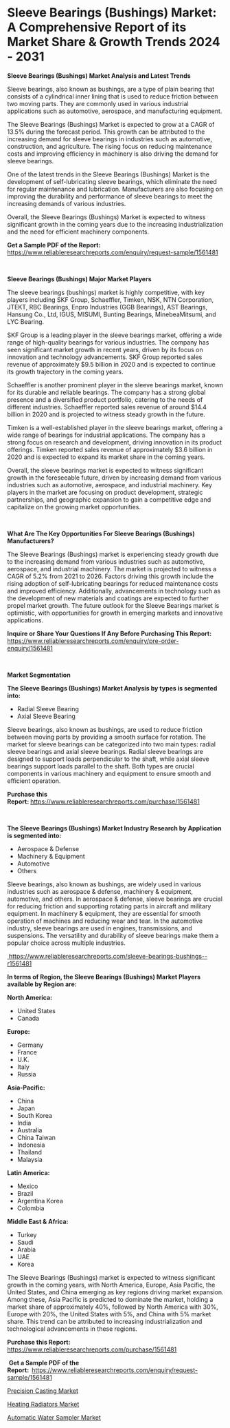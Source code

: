 <p><h1>Sleeve Bearings (Bushings) Market: A Comprehensive Report of its Market Share & Growth Trends 2024 - 2031</h1></p><p><strong>Sleeve Bearings (Bushings) Market Analysis and Latest Trends</strong></p>
<p><p>Sleeve bearings, also known as bushings, are a type of plain bearing that consists of a cylindrical inner lining that is used to reduce friction between two moving parts. They are commonly used in various industrial applications such as automotive, aerospace, and manufacturing equipment.</p><p>The Sleeve Bearings (Bushings) Market is expected to grow at a CAGR of 13.5% during the forecast period. This growth can be attributed to the increasing demand for sleeve bearings in industries such as automotive, construction, and agriculture. The rising focus on reducing maintenance costs and improving efficiency in machinery is also driving the demand for sleeve bearings.</p><p>One of the latest trends in the Sleeve Bearings (Bushings) Market is the development of self-lubricating sleeve bearings, which eliminate the need for regular maintenance and lubrication. Manufacturers are also focusing on improving the durability and performance of sleeve bearings to meet the increasing demands of various industries.</p><p>Overall, the Sleeve Bearings (Bushings) Market is expected to witness significant growth in the coming years due to the increasing industrialization and the need for efficient machinery components.</p></p>
<p><strong>Get a Sample PDF of the Report:&nbsp;</strong> <a href="https://www.reliableresearchreports.com/enquiry/request-sample/1561481">https://www.reliableresearchreports.com/enquiry/request-sample/1561481</a></p>
<p>&nbsp;</p>
<p><strong>Sleeve Bearings (Bushings) Major Market Players</strong></p>
<p><p>The sleeve bearings (bushings) market is highly competitive, with key players including SKF Group, Schaeffler, Timken, NSK, NTN Corporation, JTEKT, RBC Bearings, Enpro Industries (GGB Bearings), AST Bearings, Hansung Co., Ltd, IGUS, MISUMI, Bunting Bearings, MinebeaMitsumi, and LYC Bearing.</p><p>SKF Group is a leading player in the sleeve bearings market, offering a wide range of high-quality bearings for various industries. The company has seen significant market growth in recent years, driven by its focus on innovation and technology advancements. SKF Group reported sales revenue of approximately $9.5 billion in 2020 and is expected to continue its growth trajectory in the coming years.</p><p>Schaeffler is another prominent player in the sleeve bearings market, known for its durable and reliable bearings. The company has a strong global presence and a diversified product portfolio, catering to the needs of different industries. Schaeffler reported sales revenue of around $14.4 billion in 2020 and is projected to witness steady growth in the future.</p><p>Timken is a well-established player in the sleeve bearings market, offering a wide range of bearings for industrial applications. The company has a strong focus on research and development, driving innovation in its product offerings. Timken reported sales revenue of approximately $3.6 billion in 2020 and is expected to expand its market share in the coming years.</p><p>Overall, the sleeve bearings market is expected to witness significant growth in the foreseeable future, driven by increasing demand from various industries such as automotive, aerospace, and industrial machinery. Key players in the market are focusing on product development, strategic partnerships, and geographic expansion to gain a competitive edge and capitalize on the growing market opportunities.</p></p>
<p>&nbsp;</p>
<p><strong>What Are The Key Opportunities For Sleeve Bearings (Bushings) Manufacturers?</strong></p>
<p><p>The Sleeve Bearings (Bushings) market is experiencing steady growth due to the increasing demand from various industries such as automotive, aerospace, and industrial machinery. The market is projected to witness a CAGR of 5.2% from 2021 to 2026. Factors driving this growth include the rising adoption of self-lubricating bearings for reduced maintenance costs and improved efficiency. Additionally, advancements in technology such as the development of new materials and coatings are expected to further propel market growth. The future outlook for the Sleeve Bearings market is optimistic, with opportunities for growth in emerging markets and innovative applications.</p></p>
<p><strong>Inquire or Share Your Questions If Any Before Purchasing This Report:</strong> <a href="https://www.reliableresearchreports.com/enquiry/pre-order-enquiry/1561481">https://www.reliableresearchreports.com/enquiry/pre-order-enquiry/1561481</a></p>
<p>&nbsp;</p>
<p><strong>Market Segmentation</strong></p>
<p><strong>The Sleeve Bearings (Bushings) Market Analysis by types is segmented into:</strong></p>
<p><ul><li>Radial Sleeve Bearing</li><li>Axial Sleeve Bearing</li></ul></p>
<p><p>Sleeve bearings, also known as bushings, are used to reduce friction between moving parts by providing a smooth surface for rotation. The market for sleeve bearings can be categorized into two main types: radial sleeve bearings and axial sleeve bearings. Radial sleeve bearings are designed to support loads perpendicular to the shaft, while axial sleeve bearings support loads parallel to the shaft. Both types are crucial components in various machinery and equipment to ensure smooth and efficient operation.</p></p>
<p><strong>Purchase this Report:&nbsp;</strong><a href="https://www.reliableresearchreports.com/purchase/1561481">https://www.reliableresearchreports.com/purchase/1561481</a></p>
<p>&nbsp;</p>
<p><strong>The Sleeve Bearings (Bushings) Market Industry Research by Application is segmented into:</strong></p>
<p><ul><li>Aerospace & Defense</li><li>Machinery & Equipment</li><li>Automotive</li><li>Others</li></ul></p>
<p><p>Sleeve bearings, also known as bushings, are widely used in various industries such as aerospace & defense, machinery & equipment, automotive, and others. In aerospace & defense, sleeve bearings are crucial for reducing friction and supporting rotating parts in aircraft and military equipment. In machinery & equipment, they are essential for smooth operation of machines and reducing wear and tear. In the automotive industry, sleeve bearings are used in engines, transmissions, and suspensions. The versatility and durability of sleeve bearings make them a popular choice across multiple industries.</p></p>
<p><a href="https://www.reliableresearchreports.com/sleeve-bearings-bushings--r1561481">&nbsp;https://www.reliableresearchreports.com/sleeve-bearings-bushings--r1561481</a></p>
<p><strong>In terms of Region, the Sleeve Bearings (Bushings) Market Players available by Region are:</strong></p>
<p>
    <p> <strong> North America: </strong>
        <ul>
            <li>United States</li>
            <li>Canada</li>
        </ul>
        </p> 
    <p> <strong> Europe: </strong>
        <ul>
            <li>Germany</li>
            <li>France</li>
            <li>U.K.</li>
            <li>Italy</li>
            <li>Russia</li>
        </ul>
        </p> 
    <p> <strong> Asia-Pacific: </strong>
        <ul>
            <li>China</li>
            <li>Japan</li>
            <li>South Korea</li>
            <li>India</li>
            <li>Australia</li>
            <li>China Taiwan</li>
            <li>Indonesia</li>
            <li>Thailand</li>
            <li>Malaysia</li>
        </ul>
        </p> 
    <p> <strong> Latin America: </strong>
        <ul>
            <li>Mexico</li>
            <li>Brazil</li>
            <li>Argentina Korea</li>
            <li>Colombia</li>
        </ul>
        </p> 
    <p> <strong> Middle East & Africa: </strong>
        <ul>
            <li>Turkey</li>
            <li>Saudi</li>
            <li>Arabia</li>
            <li>UAE</li>
            <li>Korea</li>
        </ul>
    </p>
    </p>
<p><p>The Sleeve Bearings (Bushings) market is expected to witness significant growth in the coming years, with North America, Europe, Asia Pacific, the United States, and China emerging as key regions driving market expansion. Among these, Asia Pacific is predicted to dominate the market, holding a market share of approximately 40%, followed by North America with 30%, Europe with 20%, the United States with 5%, and China with 5% market share. This trend can be attributed to increasing industrialization and technological advancements in these regions.</p></p>
<p><strong>Purchase this Report: </strong><a href="https://www.reliableresearchreports.com/purchase/1561481">https://www.reliableresearchreports.com/purchase/1561481</a></p>
<p>&nbsp;<strong>Get a Sample PDF of the Report:&nbsp;&nbsp;</strong><a href="https://www.reliableresearchreports.com/enquiry/request-sample/1561481">https://www.reliableresearchreports.com/enquiry/request-sample/1561481</a></p>
<p><strong></strong></p>
<p><p><a href="https://www.linkedin.com/pulse/analyzing-precision-casting-market-global-industry-perspective-r2mse?trackingId=vFes5EHQLpITJ8psPAYl8Q%3D%3D">Precision Casting Market</a></p><p><a href="https://www.linkedin.com/pulse/heating-radiators-market-outlook-industry-overview-forecast-khx6e?trackingId=sA9wpvZrC%2Bv8n08G9yXb2g%3D%3D">Heating Radiators Market</a></p><p><a href="https://www.linkedin.com/pulse/automatic-water-sampler-market-size-outlook-forecast-2024-mjtie?trackingId=PzChHQi87Vgh08bNOuAlRw%3D%3D">Automatic Water Sampler Market</a></p></p>
